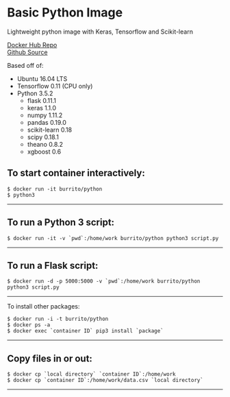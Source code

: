 Basic Python Image
=====
Lightweight python image with Keras, Tensorflow and Scikit-learn  

[Docker Hub Repo](https://hub.docker.com/r/burrito/python/)  
[Github Source](https://github.com/ajay-d/docker-python)

Based off of:
* Ubuntu 16.04 LTS
* Tensorflow 0.11 (CPU only)
* Python 3.5.2
   * flask 0.11.1
   * keras 1.1.0
   * numpy 1.11.2
   * pandas 0.19.0
   * scikit-learn 0.18
   * scipy 0.18.1
   * theano 0.8.2
   * xgboost 0.6

To start container interactively:
-----
```
$ docker run -it burrito/python
$ python3
```
---
To run a Python 3 script:
-----
```
$ docker run -it -v `pwd`:/home/work burrito/python python3 script.py
```
---
To run a Flask script:
-----
```
$ docker run -d -p 5000:5000 -v `pwd`:/home/work burrito/python python3 script.py
```
---
To install other packages:
```
$ docker run -i -t burrito/python
$ docker ps -a
$ docker exec `container ID` pip3 install `package`
```
---
Copy files in or out:
-----
```
$ docker cp `local directory` `container ID`:/home/work
$ docker cp `container ID`:/home/work/data.csv `local directory`
```
---